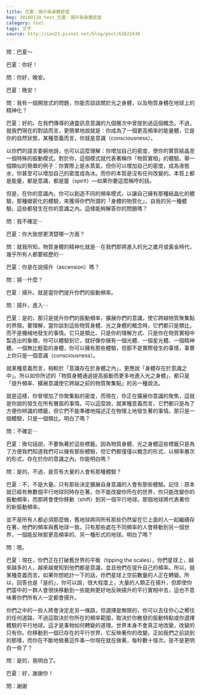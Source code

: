 ```yaml
---
title: 巴夏：揚升與身體密度
key: 20180110_text_巴夏：揚升與身體密度
category: text
tags: 文字
source: http://san23.pixnet.net/blog/post/63622438
---
```


問：巴夏～

巴夏：你好！

問：你好，晚安。

巴夏：晚安！

問：我有一個開放式的問題，你能否談談關於光之身體，以及物質身體在地球上的精神化？

巴夏：好的。在我們傳導的通靈訊息意識的九個層次中曾提到過這個概念。不過，就我們現在的對話而言，更簡單地說就是：你成為了一個更高頻率的能量體，它是你的自然狀態，某種意義而言，你就是意識（consciousness）。

以你們的語言委婉地說，也可以這麼理解：你增加自己的密度，使你的實質結晶至一個特殊的振動模式。對於你，這個模式就代表著稱作「物質實相」的體驗。舉一個類似的簡單的例子：你實際上是水蒸氣，但你可以增加自己的密度，成為液態水，你甚至可以增加自己的密度成為冰。而你的本質是沒有任何改變的。本質上都是能量，都是意識，都是靈（spirit）—如果你要這麼稱呼的話。

但是，在你的意識內，你可以創造不同的頻率模式，以讓自己擁有那種結晶化的體驗，那種緻密化的體驗，來獲得你們所謂的「身體的物質化」，自我的另一種體驗。這些都發生在你的意識之內。這樣能夠解答你的問題嗎？

問：我不確定⋯

巴夏：你大致想更清楚哪一方面？

問：就我所知，物質身體的精神化就是⋯在我們即將進入的光之歲月或黃金時代，幾乎所有人都要經歷的⋯

巴夏：你是在說揚升（ascension）嗎？

問：揚⋯什麼？

巴夏：揚升。就是當你們提升你們的振動頻率。

問：揚升，進入⋯

巴夏：是的，那只是提升你們的振動頻率，擴展你們的意識，使它跨越物質聚集點的界限。要理解，當你談到這些物質身體、光之身體的概念時，它們都只是類比，而不是機械地發生的事情。它只是類比、只是你的理解方式、只是你在物質實相中製造出的象徵，你可以體驗到它，就好像你擁有一個光體、一個星光體、一個精神體、一個無比輕盈的身體，你可以擁有那些體驗，但那不是實際發生的事情，事實上你只是一個意識（consciousness）。

就某種意義而言，相較於「意識存在於身體之內」，更應說「身體存在於意識之中」。所以如你所述的「物質身體通過提高振動而更多地進入光之身體」，都只是「提升頻率、擴展意識使它跨越之前的物質聚集點」的另一種說法。

就是這樣，你曾增加了你聚集點的密度，而現在，你正在擴展你意識的聚焦，這就是你說的發生在所有層面的事情。可以這麼說，就某種意義而言，它們都只是為了方便你辨識的標籤，但它們不能準確地描述正在物理上地發生著的事情。那只是一個體驗，只是一個類比。明白了嗎？

問：不確定⋯

巴夏：換句話說，不要執著於這些標籤。因為物質身體、光之身體這些標籤只是為了方便我們知道我們可以擁有那些體驗，但它們都僅僅以概念的形式、以頻率層次的形式，存在於你的意識之內。你能明白嗎？

問：是的。不過，是否有大量的人會有那種體驗？

巴夏：不，不是大量。只有那些決定擴展自身意識的人會有那些體驗。記住：原本就已經有無數個平行地球同時存在著，你不能改變你所在的世界，你只能改變你的振動頻率，而那將會使你移動（shift）到另一個平行地球。那個地球將代表著你的新振動頻率。

並不是所有人都必須那麼做，舊地球將同所有那些仍然留在它上面的人一起繼續存在著，他們的頻率與舊地球一致。只有那些處在不同頻率的人會移動到另一個世界，一個能反映那更高頻率的、另一種形式的地球。明白了嗎？

問：嗯。

巴夏：現在，你們正在打破舊世界的平衡（tipping the scales），你們星球上，越來越多的人，越來越覺知到他們都是意識，並且他們在提升自己的頻率。所以，就某種意義而言，如果你想統計一下的話，你們星球上空前數量的人正在轉變。所以，回答也是「是的」，你可以說，很大程度上，大量的人類正在揚升，但即使你們當中的一群人會很快移動到一些能夠更好地反映揚升的平行實相中去，這也不意味著你們所有人一定都會揚升。

你們之中的一些人將會決定走另一條路，但選擇是無限的，你可以去往你心之嚮往的任何道路，不過這取決於你所在的頻率範圍，取決於你散發的振動特點或你選擇體驗的平行地球。這才是事物如何轉變的道理。世界本身不會真正地改變，改變的只有你。你移動到一個已存在的平行世界，它反映著你的改變。正如我們之前談到的那樣，而你在不斷地做著這件事—你現在就在做著，每秒數十億次。是不是更明白一些了？

問：是的，我明白了。

巴夏：好，謝謝你！

問：謝謝
